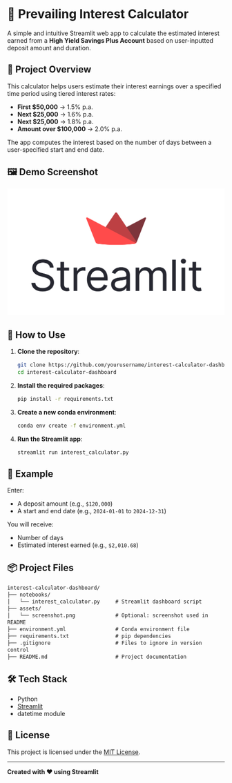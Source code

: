 # 🧮 Prevailing Interest Calculator

A simple and intuitive Streamlit web app to calculate the estimated interest earned from a **High Yield Savings Plus Account** based on user-inputted deposit amount and duration.

## 📌 Project Overview

This calculator helps users estimate their interest earnings over a specified time period using tiered interest rates:

- **First $50,000** → 1.5% p.a.
- **Next $25,000** → 1.6% p.a.
- **Next $25,000** → 1.8% p.a.
- **Amount over $100,000** → 2.0% p.a.

The app computes the interest based on the number of days between a user-specified start and end date.

## 🖼️ Demo Screenshot

![Screenshot](assets/screenshot.png) <!-- Replace with actual image path if you add one -->

## 🚀 How to Use

1. **Clone the repository**:
   ```bash
   git clone https://github.com/yourusername/interest-calculator-dashboard.git
   cd interest-calculator-dashboard
   ```

2. **Install the required packages**:
   ```bash
   pip install -r requirements.txt
   ```

3. **Create a new conda environment**:
   ```bash
   conda env create -f environment.yml
   ```

3. **Run the Streamlit app**:
   ```bash
   streamlit run interest_calculator.py
   ```

## 🧪 Example

Enter:
- A deposit amount (e.g., `$120,000`)
- A start and end date (e.g., `2024-01-01` to `2024-12-31`)

You will receive:
- Number of days
- Estimated interest earned (e.g., `$2,010.68`)

## 📦 Project Files

```
interest-calculator-dashboard/
├── notebooks/
│   └── interest_calculator.py     # Streamlit dashboard script
├── assets/
│   └── screenshot.png             # Optional: screenshot used in README
├── environment.yml                # Conda environment file
├── requirements.txt               # pip dependencies
├── .gitignore                     # Files to ignore in version control
├── README.md                      # Project documentation
```

## 🛠️ Tech Stack

- Python
- [Streamlit](https://streamlit.io/)
- datetime module

## 📎 License

This project is licensed under the [MIT License](LICENSE).

---

**Created with ❤️ using Streamlit**
